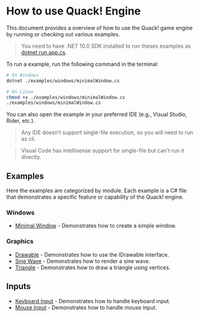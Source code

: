 # How to use Quack! Engine

This document provides a overview of how to use the Quack! game engine by running or checking out various examples.
> You need to have .NET 10.0 SDK installed to run theses examples as [dotnet run app.cs].

To run a example, run the following command in the terminal:

```bash
# On Windows
dotnet ./examples/windows/minimalWindow.cs

# On Linux
chmod +x ./examples/windows/minimalWindow.cs
./examples/windows/minimalWindow.cs
```

You can also open the example in your preferred IDE (e.g., Visual Studio, Rider, etc.).
> Any IDE doesn't support single-file execution, so you will need to run as cli.

> Visual Code has intellisense support for single-file but can't run it directly.

## Examples

Here the examples are categorized by module. Each example is a C# file that demonstrates a specific feature or capability of the Quack! engine.

### Windows

- [Minimal Window](./windows/minimalWindow.cs) - Demonstrates how to create a simple window.

### Graphics

- [Drawable](./graphics/drawable.cs) - Demonstrates how to use the IDrawable interface.
- [Sine Wave](./graphics/sinewave.cs) - Demonstrates how to render a sine wave.
- [Triangle](./graphics/triangle.cs) - Demonstrates how to draw a triangle using vertices.

## Inputs

- [Keyboard Input](./inputs/keyboard.cs) - Demonstrates how to handle keyboard input.
- [Mouse Input](./inputs/mouse.cs) - Demonstrates how to handle mouse input.

[dotnet run app.cs]: https://devblogs.microsoft.com/dotnet/announcing-dotnet-run-app/
